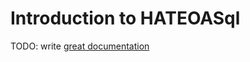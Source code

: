 # Introduction to HATEOASql

TODO: write [great documentation](http://jacobian.org/writing/what-to-write/)
